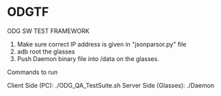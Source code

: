 # ODGTF
ODG SW TEST FRAMEWORK

1. Make sure correct IP address is given in "jsonparsor.py" file
2. adb root the glasses
3. Push Daemon binary file into /data on the glasses.

Commands to run 

Client Side (PC):
./ODG_QA_TestSuite.sh 
Server Side (Glasses):
./Daemon <PORT ID>
